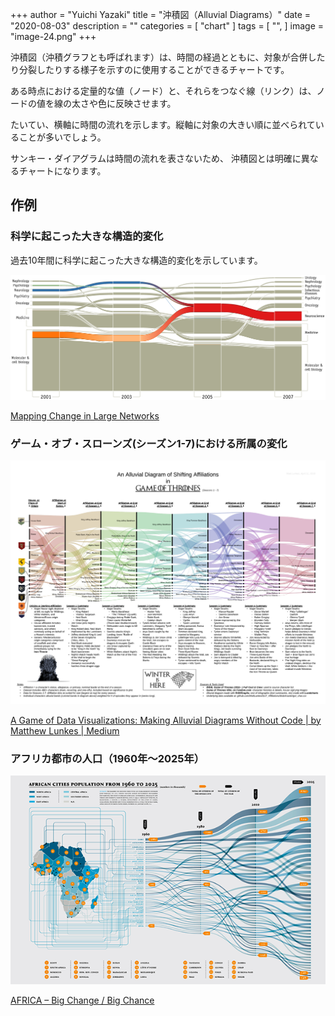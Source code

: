 +++
author = "Yuichi Yazaki"
title = "沖積図（Alluvial Diagrams）"
date = "2020-08-03"
description = ""
categories = [
    "chart"
]
tags = [
    "",
]
image = "image-24.png"
+++

沖積図（沖積グラフとも呼ばれます）は、時間の経過とともに、対象が合併したり分裂したりする様子を示すのに使用することができるチャートです。

<!--more-->

ある時点における定量的な値（ノード）と、それらをつなぐ線（リンク）は、ノードの値を線の太さや色に反映させます。

たいてい、横軸に時間の流れを示します。縦軸に対象の大きい順に並べられていることが多いでしょう。

サンキー・ダイアグラムは時間の流れを表さないため、 沖積図とは明確に異なるチャートになります。

## 作例

### 科学に起こった大きな構造的変化
過去10年間に科学に起こった大きな構造的変化を示しています。

![](image-22-2048x815.png)

[Mapping Change in Large Networks](https://journals.plos.org/plosone/article?id=10.1371/journal.pone.0008694)



### ゲーム・オブ・スローンズ(シーズン1-7)における所属の変化

![](image-23.png)

[A Game of Data Visualizations: Making Alluvial Diagrams Without Code | by Matthew Lunkes | Medium](https://medium.com/@matthewlunkes/a-game-of-data-visualizations-243c3d8ceb1e)



### アフリカ都市の人口（1960年～2025年）

![](image-24.png)

[AFRICA – Big Change / Big Chance](https://www.behance.net/gallery/20553607/AFRICA-Big-Change-Big-Chance-Triennale-di-Milano)

